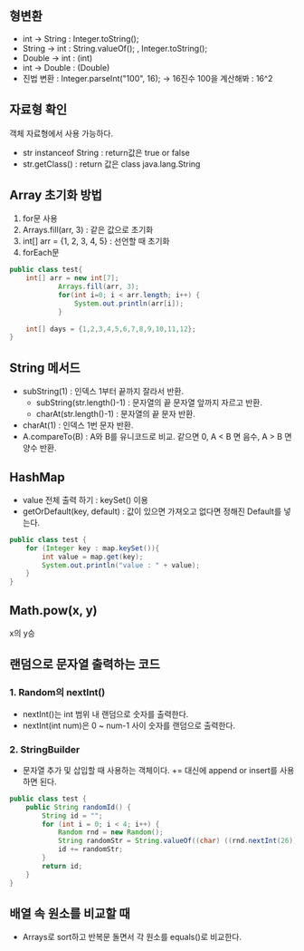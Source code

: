 ## 형변환
- int -> String : Integer.toString();
- String -> int : String.valueOf(); , Integer.toString();
- Double -> int : (int)
- int -> Double : (Double)
- 진법 변환 : Integer.parseInt("100", 16); -> 16진수 100을 계산해봐 : 16^2

## 자료형 확인
객체 자료형에서 사용 가능하다.

- str instanceof String : return값은 true or false
- str.getClass() : return 값은 class java.lang.String

## Array 초기화 방법
1. for문 사용
2. Arrays.fill(arr, 3) : 같은 값으로 초기화
3. int[] arr = {1, 2, 3, 4, 5} : 선언할 때 초기화
4. forEach문

```java
public class test{
    int[] arr = new int[7];
            Arrays.fill(arr, 3);
            for(int i=0; i < arr.length; i++) {
                System.out.println(arr[i]);
            }
    
    int[] days = {1,2,3,4,5,6,7,8,9,10,11,12};
}

```
## String 메서드
- subString(1) : 인덱스 1부터 끝까지 잘라서 반환.
    - subString(str.length()-1) : 문자열의 끝 문자열 앞까지 자르고 반환.
    - charAt(str.length()-1) : 문자열의 끝 문자 반환.
- charAt(1) : 인덱스 1번 문자 반환.
- A.compareTo(B) : A와 B를 유니코드로 비교. 같으면 0, A < B 면 음수, A > B 면 양수 반환.

## HashMap
- value 전체 출력 하기 : keySet() 이용
- getOrDefault(key, default) : 값이 있으면 가져오고 없다면 정해진 Default를 넣는다.
```java
public class test {
    for (Integer key : map.keySet()){
        int value = map.get(key);
        System.out.println("value : " + value);
    }
}
```

## Math.pow(x, y)
x의 y승

## 랜덤으로 문자열 출력하는 코드 
### 1. Random의 nextInt() 
- nextInt()는 int 범위 내 랜덤으로 숫자를 출력한다. 
- nextInt(int num)은 0 ~ num-1 사이 숫자를 랜덤으로 출력한다. 

### 2. StringBuilder 
- 문자열 추가 및 삽입할 때 사용하는 객체이다. += 대신에 append or insert를 사용하면 된다. 
```java
public class test {
    public String randomId() {
        String id = "";
        for (int i = 0; i < 4; i++) {
            Random rnd = new Random();
            String randomStr = String.valueOf((char) ((rnd.nextInt(26)) + 97));
            id += randomStr;
        }
        return id;
    }
}
```

## 배열 속 원소를 비교할 때 
- Arrays로 sort하고 반복문 돌면서 각 원소를 equals()로 비교한다. 

